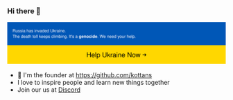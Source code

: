 ### Hi there 👋

[![Stand With Ukraine](https://raw.githubusercontent.com/vshymanskyy/StandWithUkraine/main/banner2-direct.svg)](https://stand-with-ukraine.pp.ua)

- 🔭  I'm the founder at https://github.com/kottans
- I love to inspire people and learn new things together
- Join our us at [Discord](https://discord.gg/G6nzhNcr2j)

<!--
**suchov/suchov** is a ✨ _special_ ✨ repository because its `README.md` (this file) appears on your GitHub profile.

-->
